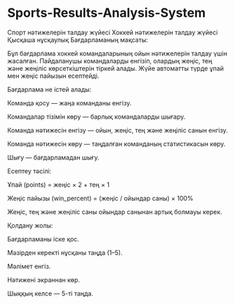 # Sports-Results-Analysis-System
Спорт нәтижелерін талдау жүйесі 
Хоккей нәтижелерін талдау жүйесі
Қысқаша нұсқаулық
Бағдарламаның мақсаты:

Бұл бағдарлама хоккей командаларының ойын нәтижелерін талдау үшін жасалған.
Пайдаланушы командаларды енгізіп, олардың жеңіс, тең және жеңіліс көрсеткіштерін тіркей алады.
Жүйе автоматты түрде ұпай мен жеңіс пайызын есептейді.

Бағдарлама не істей алады:

Команда қосу — жаңа команданы енгізу.

Командалар тізімін көру — барлық командаларды шығару.

Команда нәтижесін енгізу — ойын, жеңіс, тең және жеңіліс санын енгізу.

Команда нәтижесін көру — таңдалған команданың статистикасын көру.

Шығу — бағдарламадан шығу.

Есептеу тәсілі:

Ұпай (points) = жеңіс × 2 + тең × 1

Жеңіс пайызы (win_percent) = (жеңіс / ойындар саны) × 100%

Жеңіс, тең және жеңіліс саны ойындар санынан артық болмауы керек.

Қолдану жолы:

Бағдарламаны іске қос.

Мәзірден керекті нұсқаны таңда (1–5).

Мәлімет енгіз.

Нәтижені экраннан көр.

Шыққың келсе — 5-ті таңда.
